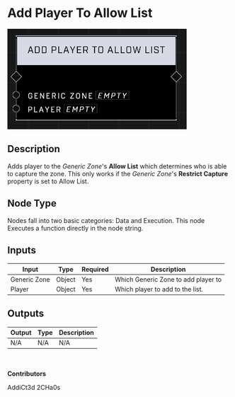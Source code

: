 # Add Player To Allow List
![](../../../.gitbook/assets/add-player-to-allow-list.png)
## Description
Adds player to the *Generic Zone*'s **Allow List** which determines who is able to capture the zone. This only works if the *Generic Zone*'s **Restrict Capture** property is set to Allow List.

## Node Type
Nodes fall into two basic categories: Data and Execution. This node Executes a function directly in the node string.

## Inputs
| Input | Type | Required | Description |
|------------------|------------------|----------|--------------------------------------------------------------|
| Generic Zone | Object | Yes | Which Generic Zone to add player to |
| Player | Object | Yes | Which player to add to the list. |

## Outputs
| Output | Type | Description |
|------------------|------------------|--------------------------------------------------------------|
| N/A | N/A | N/A |


\
\
**Contributors**

AddiCt3d 2CHa0s